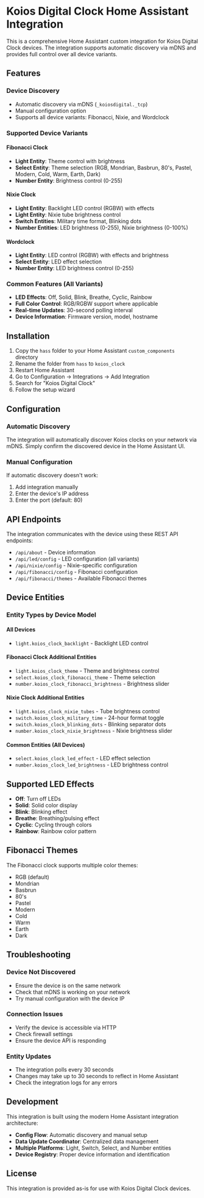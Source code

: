 # Koios Digital Clock Home Assistant Integration

This is a comprehensive Home Assistant custom integration for Koios Digital Clock devices. The integration supports automatic discovery via mDNS and provides full control over all device variants.

## Features

### Device Discovery

- Automatic discovery via mDNS (`_koiosdigital._tcp`)
- Manual configuration option
- Supports all device variants: Fibonacci, Nixie, and Wordclock

### Supported Device Variants

#### Fibonacci Clock

- **Light Entity**: Theme control with brightness
- **Select Entity**: Theme selection (RGB, Mondrian, Basbrun, 80's, Pastel, Modern, Cold, Warm, Earth, Dark)
- **Number Entity**: Brightness control (0-255)

#### Nixie Clock

- **Light Entity**: Backlight LED control (RGBW) with effects
- **Light Entity**: Nixie tube brightness control
- **Switch Entities**: Military time format, Blinking dots
- **Number Entities**: LED brightness (0-255), Nixie brightness (0-100%)

#### Wordclock

- **Light Entity**: LED control (RGBW) with effects and brightness
- **Select Entity**: LED effect selection
- **Number Entity**: LED brightness control (0-255)

### Common Features (All Variants)

- **LED Effects**: Off, Solid, Blink, Breathe, Cyclic, Rainbow
- **Full Color Control**: RGB/RGBW support where applicable
- **Real-time Updates**: 30-second polling interval
- **Device Information**: Firmware version, model, hostname

## Installation

1. Copy the `hass` folder to your Home Assistant `custom_components` directory
2. Rename the folder from `hass` to `koios_clock`
3. Restart Home Assistant
4. Go to Configuration → Integrations → Add Integration
5. Search for "Koios Digital Clock"
6. Follow the setup wizard

## Configuration

### Automatic Discovery

The integration will automatically discover Koios clocks on your network via mDNS. Simply confirm the discovered device in the Home Assistant UI.

### Manual Configuration

If automatic discovery doesn't work:

1. Add integration manually
2. Enter the device's IP address
3. Enter the port (default: 80)

## API Endpoints

The integration communicates with the device using these REST API endpoints:

- `/api/about` - Device information
- `/api/led/config` - LED configuration (all variants)
- `/api/nixie/config` - Nixie-specific configuration
- `/api/fibonacci/config` - Fibonacci configuration
- `/api/fibonacci/themes` - Available Fibonacci themes

## Device Entities

### Entity Types by Device Model

#### All Devices

- `light.koios_clock_backlight` - Backlight LED control

#### Fibonacci Clock Additional Entities

- `light.koios_clock_theme` - Theme and brightness control
- `select.koios_clock_fibonacci_theme` - Theme selection
- `number.koios_clock_fibonacci_brightness` - Brightness slider

#### Nixie Clock Additional Entities

- `light.koios_clock_nixie_tubes` - Tube brightness control
- `switch.koios_clock_military_time` - 24-hour format toggle
- `switch.koios_clock_blinking_dots` - Blinking separator dots
- `number.koios_clock_nixie_brightness` - Nixie brightness slider

#### Common Entities (All Devices)

- `select.koios_clock_led_effect` - LED effect selection
- `number.koios_clock_led_brightness` - LED brightness control

## Supported LED Effects

- **Off**: Turn off LEDs
- **Solid**: Solid color display
- **Blink**: Blinking effect
- **Breathe**: Breathing/pulsing effect
- **Cyclic**: Cycling through colors
- **Rainbow**: Rainbow color pattern

## Fibonacci Themes

The Fibonacci clock supports multiple color themes:

- RGB (default)
- Mondrian
- Basbrun
- 80's
- Pastel
- Modern
- Cold
- Warm
- Earth
- Dark

## Troubleshooting

### Device Not Discovered

- Ensure the device is on the same network
- Check that mDNS is working on your network
- Try manual configuration with the device IP

### Connection Issues

- Verify the device is accessible via HTTP
- Check firewall settings
- Ensure the device API is responding

### Entity Updates

- The integration polls every 30 seconds
- Changes may take up to 30 seconds to reflect in Home Assistant
- Check the integration logs for any errors

## Development

This integration is built using the modern Home Assistant integration architecture:

- **Config Flow**: Automatic discovery and manual setup
- **Data Update Coordinator**: Centralized data management
- **Multiple Platforms**: Light, Switch, Select, and Number entities
- **Device Registry**: Proper device information and identification

## License

This integration is provided as-is for use with Koios Digital Clock devices.
